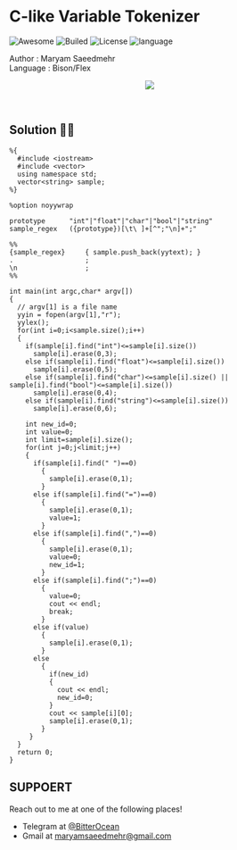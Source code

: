 # C-like Variable Tokenizer
![Awesome](https://cdn.rawgit.com/sindresorhus/awesome/d7305f38d29fed78fa85652e3a63e154dd8e8829/media/badge.svg)
![Builed](https://img.shields.io/azure-devops/build/totodem/8cf3ec0e-d0c2-4fcd-8206-ad204f254a96/2?style=flat)
![License](https://img.shields.io/packagist/l/doctrine/orm)
![language](https://img.shields.io/badge/language-Bison-orange)

Author : Maryam Saeedmehr  
Language : Bison/Flex

<p align="center">
<img src="https://user-images.githubusercontent.com/60509979/78402597-17daf000-7610-11ea-991b-d2d73844670f.png">
</p>
</br>  

## **Solution** :metal::sunglasses:   
```bison
%{
  #include <iostream>
  #include <vector>
  using namespace std;
  vector<string> sample;
%}

%option noyywrap

prototype      "int"|"float"|"char"|"bool"|"string"
sample_regex   ({prototype})[\t\ ]+[^";"\n]+";"

%%
{sample_regex}     { sample.push_back(yytext); }
.                  ;
\n                 ;
%%

int main(int argc,char* argv[])
{
  // argv[1] is a file name
  yyin = fopen(argv[1],"r");
  yylex();
  for(int i=0;i<sample.size();i++)
  {
    if(sample[i].find("int")<=sample[i].size())
      sample[i].erase(0,3);
    else if(sample[i].find("float")<=sample[i].size())
      sample[i].erase(0,5);
    else if(sample[i].find("char")<=sample[i].size() || sample[i].find("bool")<=sample[i].size())
      sample[i].erase(0,4);
    else if(sample[i].find("string")<=sample[i].size())
      sample[i].erase(0,6);

    int new_id=0;
    int value=0;
    int limit=sample[i].size();
    for(int j=0;j<limit;j++)
    {
      if(sample[i].find(" ")==0)
        {
          sample[i].erase(0,1);
        }
      else if(sample[i].find("=")==0)
        {
          sample[i].erase(0,1);
          value=1;
        }
      else if(sample[i].find(",")==0)
        {
          sample[i].erase(0,1);
          value=0;
          new_id=1;
        }
      else if(sample[i].find(";")==0)
        {
          value=0;
          cout << endl;
          break;
        }
      else if(value)
        {
          sample[i].erase(0,1);
        }
      else
        {
          if(new_id)
          {
            cout << endl;
            new_id=0;
          }
          cout << sample[i][0];
          sample[i].erase(0,1);
        }
     }
  }
  return 0;
}

```

## **SUPPOERT**

Reach out to me at one of the following places!

- Telegram at <a href="https://t.me/BitterOcean" target="_blank">@BitterOcean</a>
- Gmail at <a href="mailto:maryamsaeedmehr@gmail.com" target="_blank">maryamsaeedmehr@gmail.com</a>
